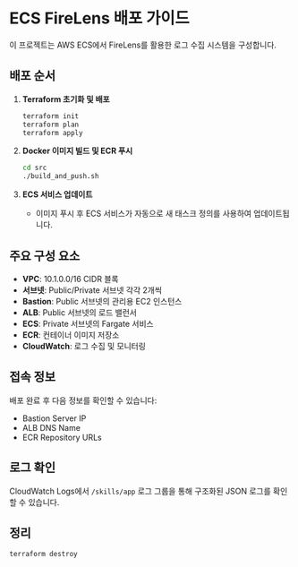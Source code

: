 # ECS FireLens 배포 가이드

이 프로젝트는 AWS ECS에서 FireLens를 활용한 로그 수집 시스템을 구성합니다.

## 배포 순서

1. **Terraform 초기화 및 배포**
   ```bash
   terraform init
   terraform plan
   terraform apply
   ```

2. **Docker 이미지 빌드 및 ECR 푸시**
   ```bash
   cd src
   ./build_and_push.sh
   ```

3. **ECS 서비스 업데이트**
   - 이미지 푸시 후 ECS 서비스가 자동으로 새 태스크 정의를 사용하여 업데이트됩니다.

## 주요 구성 요소

- **VPC**: 10.1.0.0/16 CIDR 블록
- **서브넷**: Public/Private 서브넷 각각 2개씩
- **Bastion**: Public 서브넷의 관리용 EC2 인스턴스
- **ALB**: Public 서브넷의 로드 밸런서
- **ECS**: Private 서브넷의 Fargate 서비스
- **ECR**: 컨테이너 이미지 저장소
- **CloudWatch**: 로그 수집 및 모니터링

## 접속 정보

배포 완료 후 다음 정보를 확인할 수 있습니다:
- Bastion Server IP
- ALB DNS Name
- ECR Repository URLs

## 로그 확인

CloudWatch Logs에서 `/skills/app` 로그 그룹을 통해 구조화된 JSON 로그를 확인할 수 있습니다.

## 정리

```bash
terraform destroy
```
